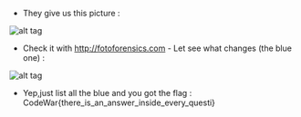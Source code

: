 - They give us this picture : 

![alt tag](https://github.com/kuqadk3/CTF-and-Learning/blob/master/CodeWar%20Framgia%202017/Wall%20Of%20Text/wall.png)

- Check it with http://fotoforensics.com - Let see what changes (the blue one) : 

![alt tag](https://github.com/kuqadk3/CTF-and-Learning/blob/master/CodeWar%20Framgia%202017/Wall%20Of%20Text/flag.png)

- Yep,just list all the blue and you got the flag : CodeWar{there_is_an_answer_inside_every_questi}

